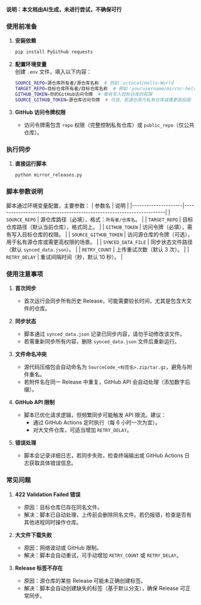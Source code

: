**说明：本文档由AI生成，未进行尝试，不确保可行**


### **使用前准备**
1. **安装依赖**  
   ```bash
   pip install PyGithub requests
   ```

2. **配置环境变量**  
   创建 `.env` 文件，填入以下内容：  
   ```bash
   SOURCE_REPO=源仓库所有者/源仓库名称  # 例如：octocat/Hello-World
   TARGET_REPO=目标仓库所有者/目标仓库名称  # 例如：yourusername/mirror-hello-world
   GITHUB_TOKEN=你的GitHub访问令牌  # 需有写入目标仓库的权限
   SOURCE_GITHUB_TOKEN=源仓库访问令牌  # 可选，若源仓库为私有仓库或需更高权限
   ```

3. **GitHub 访问令牌权限**  
   - 访问令牌需包含 `repo` 权限（完整控制私有仓库）或 `public_repo`（仅公共仓库）。


### **执行同步**
1. **直接运行脚本**  
   ```bash
   python mirror_releases.py
   ```

### **脚本参数说明**
脚本通过环境变量配置，主要参数：
| 参数名              | 说明                                                                 |
|---------------------|----------------------------------------------------------------------|
| `SOURCE_REPO`       | 源仓库路径（必填），格式：`所有者/仓库名`。                           |
| `TARGET_REPO`       | 目标仓库路径（默认当前仓库），格式同上。                              |
| `GITHUB_TOKEN`      | 访问令牌（必填），需有写入目标仓库的权限。                           |
| `SOURCE_GITHUB_TOKEN` | 访问源仓库的令牌（可选），用于私有源仓库或需更高权限的场景。         |
| `SYNCED_DATA_FILE`  | 同步状态文件路径（默认 `synced_data.json`）。                        |
| `RETRY_COUNT`       | 上传重试次数（默认 3 次）。                                          |
| `RETRY_DELAY`       | 重试间隔时间（秒，默认 10 秒）。                                     |


### **使用注意事项**
1. **首次同步**  
   - 首次运行会同步所有历史 Release，可能需要较长时间，尤其是包含大文件的仓库。

2. **同步状态**  
   - 脚本通过 `synced_data.json` 记录已同步内容，请勿手动修改该文件。
   - 若需重新同步所有内容，删除 `synced_data.json` 文件后重新运行。

3. **文件命名冲突**  
   - 源代码压缩包会自动命名为 `SourceCode_<标签名>.zip/tar.gz`，避免与附件重名。
   - 若附件名在同一 Release 中重复，GitHub API 会自动处理（添加数字后缀）。

4. **GitHub API 限制**  
   - 脚本已优化请求逻辑，但频繁同步可能触发 API 限流。建议：
     - 通过 GitHub Actions 定时执行（每 6 小时一次为宜）。
     - 对大文件仓库，可适当增加 `RETRY_DELAY`。

5. **错误处理**  
   - 脚本会记录详细日志，若同步失败，检查终端输出或 GitHub Actions 日志获取具体错误信息。


### **常见问题**
1. **422 Validation Failed 错误**  
   - 原因：目标仓库已存在同名文件。  
   - 解决：脚本已自动处理，上传前会删除同名文件。若仍报错，检查是否有其他进程同时操作仓库。

2. **大文件下载失败**  
   - 原因：网络波动或 GitHub 限制。  
   - 解决：脚本会自动重试，可手动增加 `RETRY_COUNT` 或 `RETRY_DELAY`。

3. **Release 标签不存在**  
   - 原因：源仓库的某些 Release 可能未正确创建标签。  
   - 解决：脚本会自动创建缺失的标签（基于默认分支），确保 Release 可正常同步。
